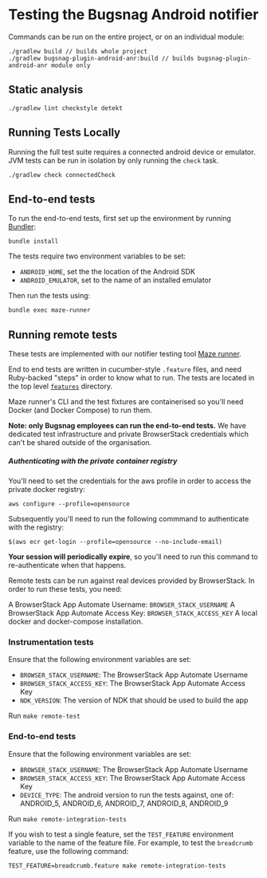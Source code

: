 # Testing the Bugsnag Android notifier

Commands can be run on the entire project, or on an individual module:

```shell
./gradlew build // builds whole project
./gradlew bugsnag-plugin-android-anr:build // builds bugsnag-plugin-android-anr module only
```

## Static analysis

```shell
./gradlew lint checkstyle detekt
```

## Running Tests Locally

Running the full test suite requires a connected android device or emulator. JVM tests can be run
in isolation by only running the `check` task.

```shell
./gradlew check connectedCheck
```

## End-to-end tests

To run the end-to-end tests, first set up the environment by running
[Bundler](https://bundler.io):

```shell
bundle install
```

The tests require two environment variables to be set:

* `ANDROID_HOME`, set the the location of the Android SDK
* `ANDROID_EMULATOR`, set to the name of an installed emulator

Then run the tests using:

```shell
bundle exec maze-runner
```

## Running remote tests

These tests are implemented with our notifier testing tool [Maze runner](https://github.com/bugsnag/maze-runner).

End to end tests are written in cucumber-style `.feature` files, and need Ruby-backed "steps" in order to know what to run. The tests are located in the top level [`features`](/features/) directory.

Maze runner's CLI and the test fixtures are containerised so you'll need Docker (and Docker Compose) to run them.

__Note: only Bugsnag employees can run the end-to-end tests.__ We have dedicated test infrastructure and private BrowserStack credentials which can't be shared outside of the organisation.

##### Authenticating with the private container registry

You'll need to set the credentials for the aws profile in order to access the private docker registry:

```
aws configure --profile=opensource
```

Subsequently you'll need to run the following commmand to authenticate with the registry:

```
$(aws ecr get-login --profile=opensource --no-include-email)
```

__Your session will periodically expire__, so you'll need to run this command to re-authenticate when that happens.

Remote tests can be run against real devices provided by BrowserStack. In order to run these tests, you need:

A BrowserStack App Automate Username: `BROWSER_STACK_USERNAME`
A BrowserStack App Automate Access Key: `BROWSER_STACK_ACCESS_KEY`
A local docker and docker-compose installation.

### Instrumentation tests

Ensure that the following environment variables are set:

* `BROWSER_STACK_USERNAME`: The BrowserStack App Automate Username
* `BROWSER_STACK_ACCESS_KEY`: The BrowserStack App Automate Access Key
* `NDK_VERSION`: The version of NDK that should be used to build the app

Run `make remote-test`

### End-to-end tests

Ensure that the following environment variables are set:

* `BROWSER_STACK_USERNAME`: The BrowserStack App Automate Username
* `BROWSER_STACK_ACCESS_KEY`: The BrowserStack App Automate Access Key
* `DEVICE_TYPE`: The android version to run the tests against, one of: ANDROID_5, ANDROID_6, ANDROID_7, ANDROID_8, ANDROID_9

Run `make remote-integration-tests`

If you wish to test a single feature, set the `TEST_FEATURE` environment variable to the name of the feature file.
For example, to test the `breadcrumb` feature, use the following command:

`TEST_FEATURE=breadcrumb.feature make remote-integration-tests`
